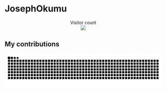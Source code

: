 # JosephOkumu


<p align="center"> 
  Visitor count<br>
  <img src="https://profile-counter.glitch.me/orbitturner/count.svg" />
</p>

## My contributions 
<picture>
  <source media="(prefers-color-scheme: dark)" srcset="https://raw.githubusercontent.com/JosephOkumu/JosephOkumu/output/github-contribution-grid-snake-dark.svg">
  <source media="(prefers-color-scheme: light)" srcset="https://raw.githubusercontent.com/JosephOkumu/JosephOkumu/output/github-contribution-grid-snake.svg">
  <img alt="github contribution grid snake animation" src="https://raw.githubusercontent.com/JosephOkumu/JosephOkumu/output/github-contribution-grid-snake.svg">
</picture>
